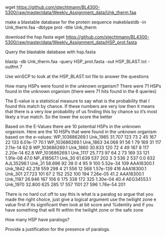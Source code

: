 wget https://github.com/stechtmann/BL4300-5300/raw/master/data/Weekly_Assignment_data/Unk_therm.faa


make a blastable database for the protein sequence
makeblastdb -in Unk_therm.faa -dbtype prot -title Unk_therm


download the hsp.fasta
wget https://github.com/stechtmann/BL4300-5300/raw/master/data/Weekly_Assignment_data/HSP_prot.fasta


Query the blastable database with hsp.fasta

blastp -db Unk_therm.faa -query HSP_prot.fasta -out HSP_BLAST.txt -outfmt 7


Use winSCP to look at the HSP_BLAST.txt file to answer the questions

How many HSPs were found in the unknown organism?
There were 71 HSPs found in the unknown organism (there were 71 hits found in the 6 queries)

The E-value is a statistical measure to say what is the probability that I found this match by chance. If these numbers are very low then it means that there is a very low probability of us finding this by chance so it’s most likely a true match. So the lower the score the better


Based on the E-Values there are 10 potential HSPs in the unknown organism. Here are the 10 HSPs that were found in the unknown organism based on the e-values:
WP_103686269.1	Unk_1985	31.707	123	73	2	45	167	22	133	6.01e-17	70.1
WP_103686269.1	Unk_1863	34.066	91	56	1	79	169	31	117	2.11e-14	62.8
WP_103686269.1	Unk_1860	30.833	120	72	4	49	167	8	117	2.20e-14	62.8
WP_103686269.1	Unk_1117	25.773	97	64	2	73	169	33	121	1.91e-08	47.0
NP_418567.1	Unk_30	61.639	537	202	3	3	536	2	537	0.0	632
AJL35296.1	Unk_31	58.696	92	38	0	4	95	9	100	5.52e-34	109
AAA18300.1	Unk_1842	42.218	559	298	4	21	556	12	568	1.57e-139	416
AAA18300.1	Unk_301	27.723	101	67	2	152	252	100	194	7.26e-05	41.2
AAA18300.1	Unk_1187	26.946	167	106	6	175	338	172	325	1.30e-04	40.4
AEG34553.1	Unk_1970	32.800	625	285	17	557	1101	27	596	1.76e-54	201




There is no hard cut off to say this is what is a paralog so argue that you made the right choice, just give a logical argument use the twilight zone
e value first if its significant then look at bit score and %identity and if you have something that will fit within the twilight zone  or the safe zone


How many HSP have paralogs?


Provide a justification for the presence of paralogs.


